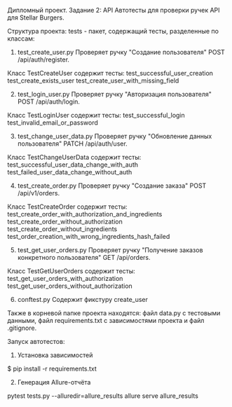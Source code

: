 Дипломный проект. Задание 2: API
Автотесты для проверки ручек API для Stellar Burgers.

Структура проекта:
tests - пакет, содержащий тесты, разделенные по классам:

1. test_create_user.py
Проверяет ручку "Создание пользователя" POST /api/auth/register.

Класс TestCreateUser содержит тесты:
test_successful_user_creation
test_create_exists_user
test_create_user_with_missing_field

2. test_login_user.py
Проверяет ручку "Авторизация пользователя" POST /api/auth/login.

Класс TestLoginUser содержит тесты:
test_successful_login
test_invalid_email_or_password

3. test_change_user_data.py
Проверяет ручку "Обновление данных пользователя" PATCH /api/auth/user.

Класс TestChangeUserData содержит тесты:
test_successful_user_data_change_with_auth
test_failed_user_data_change_without_auth

4. test_create_order.py
Проверяет ручку "Создание заказа" POST /api/v1/orders.

Класс TestCreateOrder содержит тесты:
test_create_order_with_authorization_and_ingredients
test_create_order_without_authorization
test_create_order_without_ingredients
test_order_creation_with_wrong_ingredients_hash_failed

5. test_get_user_orders.py
Проверяет ручку "Получение заказов конкретного пользователя" GET /api/orders.

Класс TestGetUserOrders содержит тесты:
test_get_user_orders_with_authorization
test_get_user_orders_without_authorization

6. conftest.py
Содержит фикстуру create_user


Также в корневой папке проекта находятся:
файл data.py c тестовыми данными,
файл requirements.txt c зависимостями проекта и
файл .gitignore.


Запуск автотестов:

1. Установка зависимостей

$ pip install -r requirements.txt

2. Генерация Allure-отчёта

pytest tests.py --alluredir=allure_results 
allure serve allure_results 